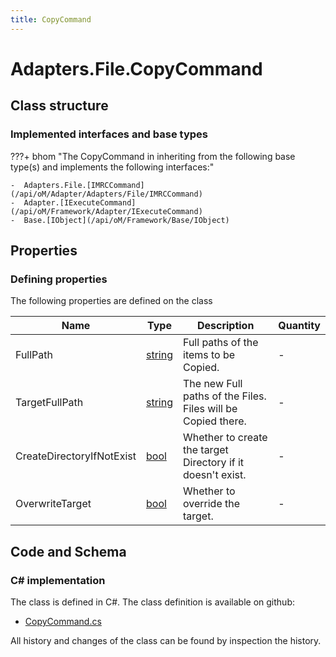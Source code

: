 ```yaml
---
title: CopyCommand
---
```


# Adapters.File.CopyCommand



## Class structure

### Implemented interfaces and base types

???+ bhom "The CopyCommand in inheriting from the following base type(s) and implements the following interfaces:"

    -  Adapters.File.[IMRCCommand](/api/oM/Adapter/Adapters/File/IMRCCommand)
    -  Adapter.[IExecuteCommand](/api/oM/Framework/Adapter/IExecuteCommand)
    -  Base.[IObject](/api/oM/Framework/Base/IObject)


## Properties



### Defining properties

The following properties are defined on the class

| Name             | Type             | Description      | Quantity         |
|------------------|------------------|------------------|------------------|
| FullPath | [string](https://learn.microsoft.com/en-us/dotnet/api/System.String?view=netstandard-2.0) | Full paths of the items to be Copied. | - |
| TargetFullPath | [string](https://learn.microsoft.com/en-us/dotnet/api/System.String?view=netstandard-2.0) | The new Full paths of the Files. Files will be Copied there. | - |
| CreateDirectoryIfNotExist | [bool](https://learn.microsoft.com/en-us/dotnet/api/System.Boolean?view=netstandard-2.0) | Whether to create the target Directory if it doesn't exist. | - |
| OverwriteTarget | [bool](https://learn.microsoft.com/en-us/dotnet/api/System.Boolean?view=netstandard-2.0) | Whether to override the target. | - |


## Code and Schema

### C# implementation

The class is defined in C#. The class definition is available on github:

- [CopyCommand.cs](https://github.com/BHoM/File_Toolkit/blob/develop/File_oM/Commands/CopyCommand.cs)

All history and changes of the class can be found by inspection the history.
